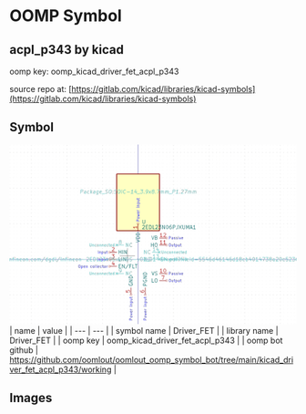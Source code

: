 # OOMP Symbol  
## acpl_p343  by kicad  
  
oomp key: oomp_kicad_driver_fet_acpl_p343  
  
source repo at: [https://gitlab.com/kicad/libraries/kicad-symbols](https://gitlab.com/kicad/libraries/kicad-symbols)  
## Symbol  
  
[![working.png](working_600.png)](working.png)  
| name | value | 
| --- | --- | 
| symbol name | Driver_FET | 
| library name | Driver_FET | 
| oomp key | oomp_kicad_driver_fet_acpl_p343 | 
| oomp bot github | https://github.com/oomlout/oomlout_oomp_symbol_bot/tree/main/kicad_driver_fet_acpl_p343/working | 
## Images  
